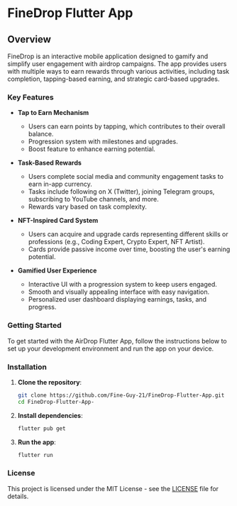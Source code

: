 # FineDrop Flutter App

## Overview

FineDrop is an interactive mobile application designed to gamify and simplify user engagement with airdrop campaigns. The app provides users with multiple ways to earn rewards through various activities, including task completion, tapping-based earning, and strategic card-based upgrades.

### Key Features

- **Tap to Earn Mechanism**
    * Users can earn points by tapping, which contributes to their overall balance.
    * Progression system with milestones and upgrades.
    * Boost feature to enhance earning potential.

- **Task-Based Rewards**
    * Users complete social media and community engagement tasks to earn in-app currency.
    * Tasks include following on X (Twitter), joining Telegram groups, subscribing to YouTube channels, and more.
    * Rewards vary based on task complexity.

- **NFT-Inspired Card System**
    * Users can acquire and upgrade cards representing different skills or professions (e.g., Coding Expert, Crypto Expert, NFT Artist).
    * Cards provide passive income over time, boosting the user's earning potential.

- **Gamified User Experience**
    * Interactive UI with a progression system to keep users engaged.
    * Smooth and visually appealing interface with easy navigation.
    * Personalized user dashboard displaying earnings, tasks, and progress.

    
### Getting Started

To get started with the AirDrop Flutter App, follow the instructions below to set up your development environment and run the app on your device.

### Installation

1. **Clone the repository**:
    ```sh
    git clone https://github.com/Fine-Guy-21/FineDrop-Flutter-App.git
    cd FineDrop-Flutter-App-
    ```

2. **Install dependencies**:
    ```sh
    flutter pub get
    ```

3. **Run the app**:
    ```sh
    flutter run
    ```


### License

This project is licensed under the MIT License - see the [LICENSE](LICENSE) file for details.

